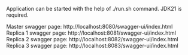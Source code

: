 Application can be started with the help of ./run.sh command. JDK21 is required.

Master swagger page: http://localhost:8080/swagger-ui/index.html \
Replica 1 swagger page: http://localhost:8081/swagger-ui/index.html \
Replica 2 swagger page: http://localhost:8082/swagger-ui/index.html \
Replica 3 swagger page: http://localhost:8083/swagger-ui/index.html
